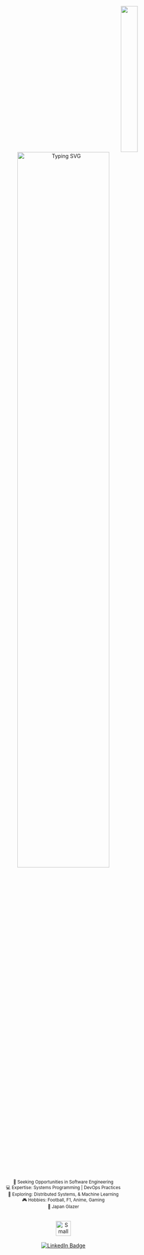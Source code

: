 <div align="center">

  <!-- Right-side GIF (your big tree) -->
  <img 
    src="https://i.gifer.com/cD.gif" 
    width="30%" 
    align="right"
    height="390"
  />

  <!-- Typing effect with larger intrinsic width -->
  <img
  src="https://readme-typing-svg.demolab.com?    font=Inconsolata&weight=500&size=40&duration=1500&pause=300&color=A7A459&center=true&vCenter=true&multiline=true&repeat=false&width=1000&height=120&lines=Hello+Hello;I'm+Hadi,+Exploring+worlds,+real+and+imagined."
  width="70%"
  alt="Typing SVG"
  />


  <small>
  💼 Seeking Opportunities in Software Engineering<br>
  💻 Expertise: Systems Programming | DevOps Practices<br>
  📖 Exploring: Distributed Systems, & Machine Learning<br>
  🎮 Hobbies: Football, F1, Anime, Gaming<br>
  🌱 Japan Glazer<br>
</small>

  
  <br>
 
  <!-- A little container for the small cat GIF + LinkedIn button -->
  <p align="center">
    <!-- Small cat GIF -->
    <img 
      src="https://media3.giphy.com/media/v1.Y2lkPTc5MGI3NjExYWl3eXozOWFpeXh4dG85cXR5dHUzMmpzbWZhb2FxZzdkZzFjamJjMSZlcD12MV9pbnRlcm5hbF9naWZfYnlfaWQmY3Q9cw/2e6ncMyT3byRG/giphy.gif" 
      height="40"
      alt="Small Cat GIF" 
    />
    <br><br>
    <!-- LinkedIn badge as a pure HTML link+image (no Markdown) -->
    <a href="https://www.linkedin.com/in/hadiahmed13">
      <img 
        src="https://img.shields.io/badge/linkedin-0a66c2" 
        alt="LinkedIn Badge" 
      />
    </a>
  </p>
  
</div>

